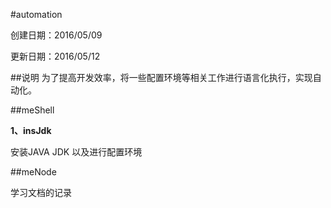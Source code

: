 #automation

创建日期：2016/05/09

更新日期：2016/05/12

##说明
为了提高开发效率，将一些配置环境等相关工作进行语言化执行，实现自动化。

##meShell

**1、insJdk**

安装JAVA JDK 以及进行配置环境

##meNode

学习文档的记录
